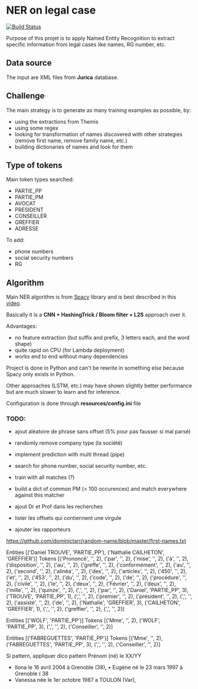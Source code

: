 # NER on legal case

[![Build Status](https://travis-ci.com/ELS-RD/anonymisation.svg?token=9BHyni1rDpKLxVsHDRNp&branch=master)](https://travis-ci.com/ELS-RD/anonymisation)

Purpose of this projet is to apply Named Entity Recognition to extract specific information from legal cases like 
names, RG number, etc.

## Data source

The input are XML files from **Jurica** database.

## Challenge

The main strategy is to generate as many training examples as possible, by:

- using the extractions from Themis
- using some regex
- looking for transformation of names discovered with other strategies (remove first name, remove family name, etc.)
- building dictionaries of names and look for them

## Type of tokens

Main token types searched: 

- PARTIE_PP
- PARTIE_PM
- AVOCAT
- PRESIDENT
- CONSEILLER
- GREFFIER
- ADRESSE

To add:

- phone numbers
- social security numbers
- RG

## Algorithm

Main NER algorithm is from [Spacy](https://spacy.io/) library and is best described in this [video](https://www.youtube.com/watch?v=sqDHBH9IjRU).
  
Basically it is a **CNN + HashingTrick / Bloom filter + L2S** approach over it.

Advantages:
- no feature extraction (but suffix and prefix, 3 letters each, and the word shape)
- quite rapid on CPU (for Lambda deployment)
- works end to end without many dependencies

Project is done in Python and can't be rewrite in something else because Spacy only exists in Python.

Other approaches (LSTM, etc.) may have shown slightly better performance but are much slower to learn and for inference.

Configuration is done through **resources/config.ini** file

### TODO:

- ajout aléatoire de phrase sans offset (5% pour pas fausser si mal parsé)
- randomly remove company type (la société)

- implement prediction with multi thread (pipe)
- search for phone number, social security number, etc. 
- train with all matches (?)
- build a dict of common PM (> 100 occurences) and match everywhere against this matcher
- ajout Dr et Prof dans les recherches
- lister les offsets qui contiennent une virgule
- ajouter les rapporteurs


https://github.com/dominictarr/random-name/blob/master/first-names.txt


Entities [('Daniel TROUVE', 'PARTIE_PP'), ('Nathalie CAILHETON', 'GREFFIER')]
Tokens [('Prononcé', '', 2), ('par', '', 2), ('mise', '', 2), ('à', '', 2), ('disposition', '', 2), ('au', '', 2), ('greffe', '', 2), ('conformément', '', 2), ('au', '', 2), ('second', '', 2), ('alinéa', '', 2), ('des', '', 2), ('articles', '', 2), ('450', '', 2), ('et', '', 2), ('453', '', 2), ('du', '', 2), ('code', '', 2), ('de', '', 2), ('procédure', '', 2), ('civile', '', 2), ('le', '', 2), ('deux', '', 2), ('Février', '', 2), ('deux', '', 2), ('mille', '', 2), ('quinze', '', 2), (',', '', 2), ('par', '', 2), ('Daniel', 'PARTIE_PP', 3), ('TROUVE', 'PARTIE_PP', 1), (',', '', 2), ('premier', '', 2), ('président', '', 2), (',', '', 2), ('assisté', '', 2), ('de', '', 2), ('Nathalie', 'GREFFIER', 3), ('CAILHETON', 'GREFFIER', 1), (',', '', 2), ('greffier', '', 2), (',', '', 2)]

Entities [('WOLF', 'PARTIE_PP')]
Tokens [('Mme', '', 2), ('WOLF', 'PARTIE_PP', 3), (',', '', 2), ('Conseiller', '', 2)]


Entities [('FABREGUETTES', 'PARTIE_PP')]
Tokens [('Mme', '', 2), ('FABREGUETTES', 'PARTIE_PP', 3), (',', '', 2), ('Conseiller', '', 2)]


Si pattern, appliquer dico
pattern Prénom (né) le XX/YY
- Ilona le 16 avril 2004 à Grenoble (38),
•   Eugène né le 23 mars 1997 à Grenoble ( 38
- Vanessa née le 1er octobre 1987 a TOULON (Var),

